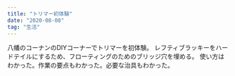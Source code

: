```yaml
---
title: "トリマー初体験"
date: "2020-08-08"
tag: "生活"
---
```


八幡のコーナンのDIYコーナーでトリマーを初体験。
レフティブラッキーをハードテイルにするため、フローティングのためのブリッジ穴を埋める。
使い方はわかった。作業の要点もわかった。必要な治具もわかった。